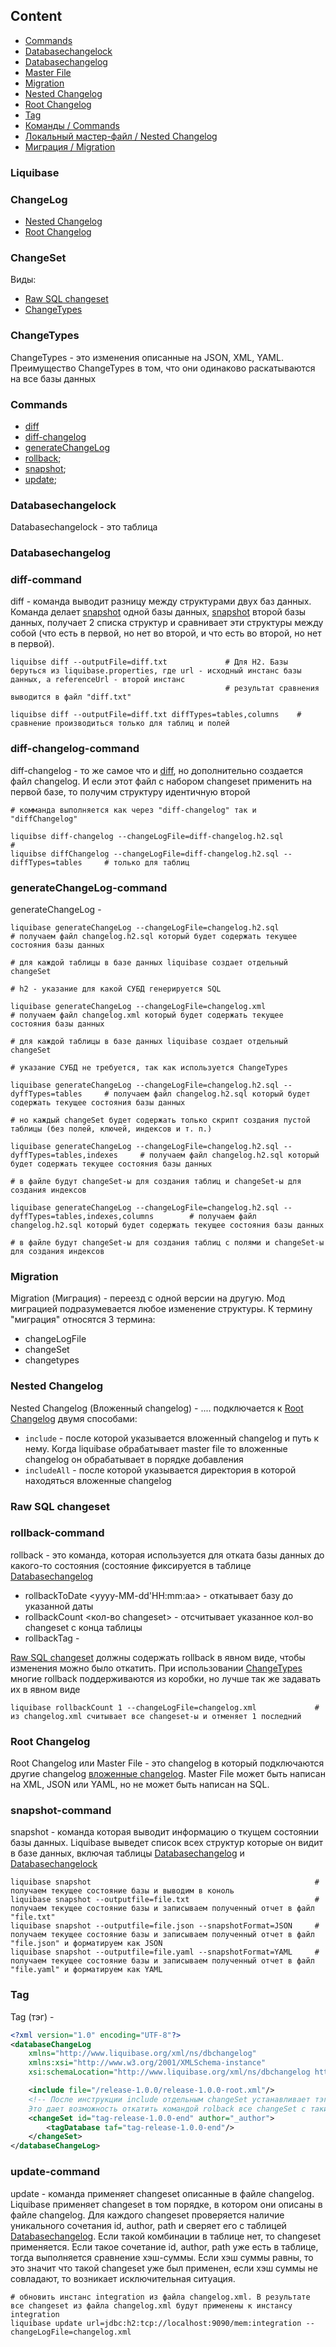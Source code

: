 ## Content

* [Commands](#commands)
* [Databasechangelock](#databasechangelock)
* [Databasechangelog](#databasechangelog)
* [Master File](#root-changelog)
* [Migration](#migration)
* [Nested Changelog](#nested-changelog)
* [Root Changelog](#root-changelog)
* [Tag](#tag)
* [Команды / Commands](#commands)
* [Локальный мастер-файл / Nested Changelog](#nested-changelog)
* [Миграция / Migration](#migration)

### Liquibase

### ChangeLog
* [Nested Changelog](#nested-changelog)
* [Root Changelog](#root-changelog)

### ChangeSet

Виды:
* [Raw SQL changeset](#raw-sql-changeset)
* [ChangeTypes](#changetypes)

### ChangeTypes
ChangeTypes - это изменения описанные на JSON, XML, YAML. Преимущество ChangeTypes в том, что они одинаково раскатываются на все базы данных

### Commands
* [diff](#diff-command)
* [diff-changelog](#diff-changelog-command)
* [generateChangeLog](#generatechangelog-command)
* [rollback](#rollback-command);
* [snapshot](#snapshot-command);
* [update](#update-command);

### Databasechangelock
Databasechangelock - это таблица 

### Databasechangelog

### diff-command
diff - команда выводит разницу между структурами двух баз данных. Команда делает [snapshot](#snapshot-command) одной базы данных, [snapshot](#snapshot-command) второй базы данных, получает 2 списка структур и сравнивает эти структуры между собой (что есть
в первой, но нет во второй, и что есть во второй, но нет в первой).
``` 
liquibse diff --outputFile=diff.txt             # Для H2. Базы беруться из liquibase.properties, где url - исходный инстанс базы данных, а referenceUrl - второй инстанс
                                                # результат сравнения выводится в файл "diff.txt"
                                                
liquibse diff --outputFile=diff.txt diffTypes=tables,columns    # сравнение производиться только для таблиц и полей
```


### diff-changelog-command
diff-changelog - то же самое что и [diff](#diff-command), но дополнительно создается файл changelog. И если этот файл с набором changeset применить на первой базе, то получим структуру идентичную второй
``` 
# комманда выполняется как через "diff-changelog" так и "diffСhangelog"  

liquibse diff-changelog --changeLogFile=diff-changelog.h2.sql                       #            
liquibse diffСhangelog --changeLogFile=diff-changelog.h2.sql --diffTypes=tables     # только для таблиц           
```


### generateChangeLog-command
generateChangeLog - 
``` 
liquibase generateChangeLog --changeLogFile=changelog.h2.sql            # получаем файл changelog.h2.sql который будет содержать текущее состояния базы данных
                                                                        # для каждой таблицы в базе данных liquibase создает отдельный changeSet
                                                                        # h2 - указание для какой СУБД генерируется SQL
                                                                        
liquibase generateChangeLog --changeLogFile=changelog.xml               # получаем файл changelog.xml который будет содержать текущее состояния базы данных
                                                                        # для каждой таблицы в базе данных liquibase создает отдельный changeSet
                                                                        # указание СУБД не требуется, так как используется ChangeTypes
                                                                        
liquibase generateChangeLog --changeLogFile=changelog.h2.sql --dyffTypes=tables     # получаем файл changelog.h2.sql который будет содержать текущее состояния базы данных
                                                                                    # но каждый changeSet будет содержать только скрипт создания пустой таблицы (без полей, ключей, индексов и т. п.)
                                                                                    
liquibase generateChangeLog --changeLogFile=changelog.h2.sql --dyffTypes=tables,indexes     # получаем файл changelog.h2.sql который будет содержать текущее состояния базы данных
                                                                                            # в файле будут changeSet-ы для создания таблиц и changeSet-ы для создания индексов
 
liquibase generateChangeLog --changeLogFile=changelog.h2.sql --dyffTypes=tables,indexes,columns        # получаем файл changelog.h2.sql который будет содержать текущее состояния базы данных
                                                                                                        # в файле будут changeSet-ы для создания таблиц c полями и changeSet-ы для создания индексов
```

### Migration
Migration (Миграция) - переезд с одной версии на другую. Мод миграцией подразумевается любое изменение структуры. К термину "миграция" относятся 3 термина:
* changeLogFile
* changeSet
* changetypes

### Nested Changelog
Nested Changelog (Вложенный changelog) - .... подключается к [Root Changelog](#root-changelog) двумя способами:
* ```include``` - после которой указывается вложенный changelog и путь к нему. Когда liquibase обрабатывает master file то вложенные changelog  он обрабатывает в порядке добавления
* ```includeAll``` - после которой указывается директория в которой находяться вложенные changelog

### Raw SQL changeset

### rollback-command
rollback - это команда, которая используется для отката базы данных до какого-то состояния (состояние фиксируется в таблице [Databasechangelog](#databasechangelog)
* rollbackToDate <yyyy-MM-dd'HH:mm:aa> - откатывает базу до указанной даты
* rollbackCount <кол-во changeset> - отсчитывает указанное кол-во changeset с конца таблицы
* rollbackTag <tag> - 

[Raw SQL changeset](#raw-sql-changeset) должны содержать rollback в явном виде, чтобы изменения можно было откатить. При использовании [ChangeTypes](#changetypes) многие rollback поддерживаются из коробки, но лучше так же задавать их в явном виде
``` 
liquibase rollbackCount 1 --changeLogFile=changelog.xml             # из changelog.xml считывает все changeset-ы и отменяет 1 последний
```

### Root Changelog
Root Changelog или Master File - это changelog в который подключаются другие changelog [вложенные changelog](#nested-changelog). Master File может быть написан на XML, JSON или YAML, но не может быть написан на SQL.

### snapshot-command
snapshot - команда которая выводит информацию о ткущем состоянии базы данных. Liquibase выведет список всех структур которые он видит в базе данных, включая таблицы [Databasechangelog](#databasechangelog) и [Databasechangelock](#databasechangelock)
``` 
liquibase snapshot                                                  # получаем текущее состояние базы и выводим в коноль
liquibase snapshot --outputfile=file.txt                            # получаем текущее состояние базы и записываем полученный отчет в файл "file.txt"
liquibase snapshot --outputfile=file.json --snapshotFormat=JSON     # получаем текущее состояние базы и записываем полученный отчет в файл "file.json" и форматируем как JSON
liquibase snapshot --outputfile=file.yaml --snapshotFormat=YAML     # получаем текущее состояние базы и записываем полученный отчет в файл "file.yaml" и форматируем как YAML
```

### Tag
Tag (тэг) - 

```xml
<?xml version="1.0" encoding="UTF-8"?>	
<databaseChangeLog
    xmlns="http://www.liquibase.org/xml/ns/dbchangelog"
    xmlns:xsi="http://www.w3.org/2001/XMLSchema-instance"
    xsi:schemaLocation="http://www.liquibase.org/xml/ns/dbchangelog http://www.liquibase.org/xml/ns/dbchangelog/dbchangelog-latest.xsd" >

    <include file="/release-1.0.0/release-1.0.0-root.xml"/>
    <!-- После инструкции include отдельным changeSet устанавливает тэг "tag-release-1.0.0-end" для всех changeset-ов подключаемых файлом release-1.0.0-root.xml
    Это дает возможность откатить командой rolback все changeSet с таким тэгом-->
    <changeSet id="tag-release-1.0.0-end" author="_author">
        <tagDatabase taf="tag-release-1.0.0-end"/>
    </changeSet>
</databaseChangeLog>

```

### update-command
update - команда применяет changeset описанные в файле changelog. Liquibase применяет changeset в том порядке, в котором они описаны в файле changelog. Для
каждого changeset проверяется наличие уникального сочетания id, author, path и сверяет его с таблицей [Databasechangelog](#databasechangelog). Если такой комбинации в таблице
нет, то changeset применяется. Если такое сочетание id, author, path уже есть в таблице, тогда выполняется сравнение хэш-суммы. Если хэш суммы равны, то это значит что такой changeset
уже был применен, если хэш суммы не совладают, то возникает исключительная ситуация.
``` 
# обновить инстанс integration из файла changelog.xml. В результате все changeset из файла changelog.xml будут применены к инстансу integration
liquibase update url=jdbc:h2:tcp://localhost:9090/mem:integration --changeLogFile=changelog.xml 

```